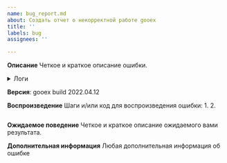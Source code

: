 ```yaml
---
name: bug_report.md
about: Создать отчет о некорректной работе gooex
title: ''
labels: bug
assignees: ''

---
```


**Описание**
Четкое и краткое описание ошибки.

<details>
  <summary>Логи</summary>
  Место для логов из консоли
</details>

**Версия**: gooex build 2022.04.12

**Воспроизведение**
Шаги и/или код для воспроизведения ошибки:
1. 
2. 

```js

```

**Ожидаемое поведение**
Четкое и краткое описание ожидаемого вами результата.

**Дополнительная информация**
Любая дополнительная информация об ошибке

